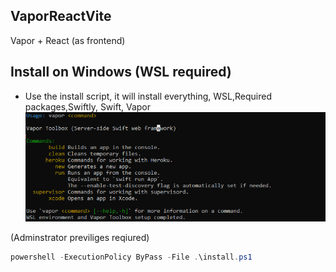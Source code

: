 ## VaporReactVite

Vapor + React (as frontend)


## Install on Windows (WSL required)
* Use the install script, it will install everything, WSL,Required packages,Swiftly, Swift, Vapor
![alt text](screenshots/image.png)

(Adminstrator previliges reqiured)
```powershell
powershell -ExecutionPolicy ByPass -File .\install.ps1
```
